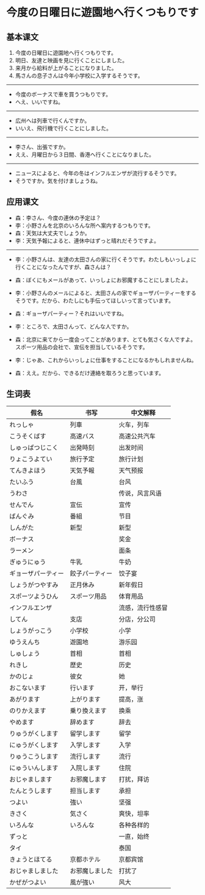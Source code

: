 # 今度の日曜日に遊園地へ行くつもりです

## 基本课文

1. 今度の日曜日に遊園地へ行くつもりです。
2. 明日、友達と映画を見に行くことにしました。
3. 来月から給料が上がることになりました。
4. 馬さんの息子さんは今年小学校に入学するそうです。

---

- 今度のボーナスで車を買うつもりです。
- へえ、いいですね。

---

- 広州へは列車で行くんですか。
- いいえ、飛行機で行くことにしました。

---

- 李さん、出張ですか。
- ええ、月曜日から３日間、香港へ行くことになりました。

---

- ニュースによると、今年の冬はインフルエンザが流行するそうです。
- そうですか。気を付けましょうね。

## 应用课文

- 森：李さん、今度の連休の予定は？
- 李：小野さんを北京のいろんな所へ案内するつもりです。
- 森：天気は大丈夫でしょうか。
- 李：天気予報によると、連休中はずっと晴れだそうですよ。

---

- 李：小野さんは、友達の太田さんの家に行くそうです。わたしもいっしょに行くことになったんですが、森さんは？
- 森：ぼくにもメールがあって、いっしょにお邪魔することにしましたよ。
- 李：小野さんのメールによると、太田さんの家でギョーザパーティーをするそうです。だから、わたしにも手伝ってほしいって言っています。
- 森：ギョーザパーティー？それはいいですね。

- 李：ところで、太田さんって、どんな人ですか。
- 森：北京に来てから一度会ってことがあります、とても気さくな人ですよ。スポーツ用品の会社で、宣伝を担当しているそうです。
- 李：じゃあ、これからいっしょに仕事をすることになるかもしれませんね。
- 森：ええ。だから、できるだけ連絡を取ろうと思っています。

## 生词表

| 假名               | 书写           | 中文解释         |
| ------------------ | -------------- | ---------------- |
| れっしゃ           | 列車           | 火车，列车       |
| こうそくばす       | 高速バス       | 高速公共汽车     |
| しゅっぱつじこく   | 出発時刻       | 出发时间         |
| りょこうよてい     | 旅行予定       | 旅行计划         |
| てんきよほう       | 天気予報       | 天气预报         |
| たいふう           | 台風           | 台风             |
| うわさ             |                | 传说，风言风语   |
| せんでん           | 宣伝           | 宣传             |
| ばんぐみ           | 番組           | 节目             |
| しんがた           | 新型           | 新型             |
| ボーナス           |                | 奖金             |
| ラーメン           |                | 面条             |
| ぎゅうにゅう       | 牛乳           | 牛奶             |
| ギョーザパーティー | 餃子パーティー | 饺子宴           |
| しょうがつやすみ   | 正月休み       | 新年假日         |
| スポーツようひん   | スポーツ用品   | 体育用品         |
| インフルエンザ     |                | 流感，流行性感冒 |
| してん             | 支店           | 分店，分公司     |
| しょうがっこう     | 小学校         | 小学             |
| ゆうえんち         | 遊園地         | 游乐园           |
| しゅしょう         | 首相           | 首相             |
| れきし             | 歴史           | 历史             |
| かのじょ           | 彼女           | 她               |
| おこないます       | 行います       | 开，举行         |
| あがります         | 上がります     | 提高，涨         |
| のりかえます       | 乗り換えます   | 换乘             |
| やめます           | 辞めます       | 辞去             |
| りゅうがくします   | 留学します     | 留学             |
| にゅうがくします   | 入学します     | 入学             |
| りゅうこうします   | 流行します     | 流行             |
| にゅういんします   | 入院します     | 住院             |
| おじゃまします     | お邪魔します   | 打扰，拜访       |
| たんとうします     | 担当します     | 承担             |
| つよい             | 強い           | 坚强             |
| きさく             | 気さく         | 爽快，坦率       |
| いろんな           | いろんな       | 各种各样的       |
| ずっと             |                | 一直，始终       |
| タイ               |                | 泰国             |
| きょうとほてる     | 京都ホテル     | 京都宾馆         |
| おじゃましました   | お邪魔しました | 打扰了           |
| かぜがつよい       | 風が強い       | 风大             |
